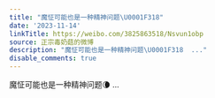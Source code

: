 ```yaml
---
title: "魔怔可能也是一种精神问题\U0001F318"
date: '2023-11-14'
linkTitle: https://weibo.com/3825863518/Nsvun1obp
source: 正宗毒奶菇的微博
description: "魔怔可能也是一种精神问题\U0001F318  ..."
disable_comments: true
---
```

魔怔可能也是一种精神问题🌘  ...